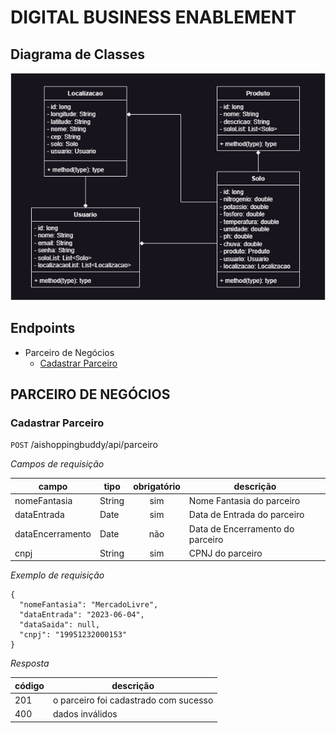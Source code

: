 # DIGITAL BUSINESS ENABLEMENT

## Diagrama de Classes
![DIAGRAMA](diagramaclasses.png)

## Endpoints
- Parceiro de Negócios
  - [Cadastrar Parceiro](#cadastrar-parceiro)

## PARCEIRO DE NEGÓCIOS

### Cadastrar Parceiro

`POST` /aishoppingbuddy/api/parceiro

*Campos de requisição*

| campo            | tipo   | obrigatório | descrição                         |
|------------------|--------|:-----------:|-----------------------------------|
| nomeFantasia     | String |     sim     | Nome Fantasia do parceiro         |
| dataEntrada      | Date   |     sim     | Data de Entrada do parceiro       |
| dataEncerramento | Date   |     não     | Data de Encerramento do parceiro  |
| cnpj             | String |     sim     | CPNJ do parceiro                  |

*Exemplo de requisição*
```
{
  "nomeFantasia": "MercadoLivre",
  "dataEntrada": "2023-06-04",
  "dataSaida": null,
  "cnpj": "19951232000153"
}
```

*Resposta*

| código | descrição                             |
|--------|---------------------------------------|
| 201    | o parceiro foi cadastrado com sucesso |
| 400    | dados inválidos                       |



